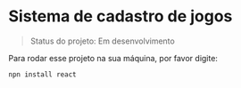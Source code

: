 <h1>Sistema de cadastro de jogos</h1>

> Status do projeto: Em desenvolvimento

Para rodar esse projeto na sua máquina, por favor digite:

```
npn install react
```
